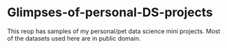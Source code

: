 # Glimpses-of-personal-DS-projects
This reop has samples of my personal/pet data science mini projects. 
Most of the datasets used here are in public domain. 
